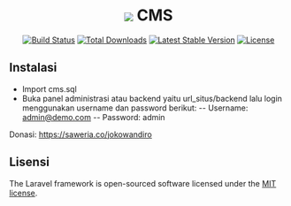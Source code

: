 <h1 align="center"><img src="https://laravel.com/assets/img/components/logo-laravel.svg" style="vertical-align: middle;"> CMS</h1>

<p align="center">
<a href="https://travis-ci.org/laravel/framework"><img src="https://travis-ci.org/laravel/framework.svg" alt="Build Status"></a>
<a href="https://packagist.org/packages/laravel/framework"><img src="https://poser.pugx.org/laravel/framework/d/total.svg" alt="Total Downloads"></a>
<a href="https://packagist.org/packages/laravel/framework"><img src="https://poser.pugx.org/laravel/framework/v/stable.svg" alt="Latest Stable Version"></a>
<a href="https://packagist.org/packages/laravel/framework"><img src="https://poser.pugx.org/laravel/framework/license.svg" alt="License"></a>
</p>

## Instalasi
- Import cms.sql
- Buka panel administrasi atau backend yaitu url_situs/backend lalu login menggunakan username dan password berikut:
-- Username: admin@demo.com
-- Password: admin



Donasi:
https://saweria.co/jokowandiro

## Lisensi

The Laravel framework is open-sourced software licensed under the [MIT license](http://opensource.org/licenses/MIT).
